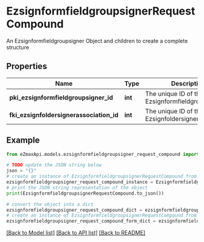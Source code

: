 # EzsignformfieldgroupsignerRequestCompound

An Ezsignformfieldgroupsigner Object and children to create a complete structure

## Properties

Name | Type | Description | Notes
------------ | ------------- | ------------- | -------------
**pki_ezsignformfieldgroupsigner_id** | **int** | The unique ID of the Ezsignformfieldgroupsigner | [optional] 
**fki_ezsignfoldersignerassociation_id** | **int** | The unique ID of the Ezsignfoldersignerassociation | 

## Example

```python
from eZmaxApi.models.ezsignformfieldgroupsigner_request_compound import EzsignformfieldgroupsignerRequestCompound

# TODO update the JSON string below
json = "{}"
# create an instance of EzsignformfieldgroupsignerRequestCompound from a JSON string
ezsignformfieldgroupsigner_request_compound_instance = EzsignformfieldgroupsignerRequestCompound.from_json(json)
# print the JSON string representation of the object
print(EzsignformfieldgroupsignerRequestCompound.to_json())

# convert the object into a dict
ezsignformfieldgroupsigner_request_compound_dict = ezsignformfieldgroupsigner_request_compound_instance.to_dict()
# create an instance of EzsignformfieldgroupsignerRequestCompound from a dict
ezsignformfieldgroupsigner_request_compound_form_dict = ezsignformfieldgroupsigner_request_compound.from_dict(ezsignformfieldgroupsigner_request_compound_dict)
```
[[Back to Model list]](../README.md#documentation-for-models) [[Back to API list]](../README.md#documentation-for-api-endpoints) [[Back to README]](../README.md)


